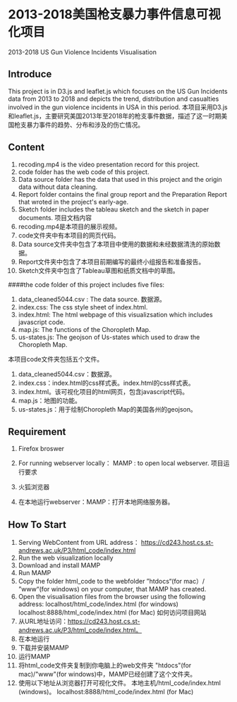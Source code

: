 # 2013-2018美国枪支暴力事件信息可视化项目
2013-2018 US Gun Violence Incidents Visualisation

## Introduce
This project is in D3.js and leaflet.js which focuses on the US Gun Incidents data from 2013 to 2018 and depicts the trend, distribution and casualties involved in the gun violence incidents in USA in this period.
本项目采用D3.js和leaflet.js，主要研究美国2013年至2018年的枪支事件数据，描述了这一时期美国枪支暴力事件的趋势、分布和涉及的伤亡情况。

## Content
1. recoding.mp4 is the video presentation record for this project.
2. code folder has the web code of this project.
3. Data source folder has the data that used in this project and the origin data without data cleaning.
4. Report folder contains the final group report and the Preparation Report that wroted in the project's early-age.
5. Sketch folder includes the tableau sketch and the sketch in paper documents.
项目文档内容
1. recoding.mp4是本项目的展示视频。
2. code文件夹中有本项目的网页代码。
3. Data source文件夹中包含了本项目中使用的数据和未经数据清洗的原始数据。
4. Report文件夹中包含了本项目前期编写的最终小组报告和准备报告。
5. Sketch文件夹中包含了Tableau草图和纸质文档中的草图。

####the code folder of this project includes five files:  
1. data_cleaned5044.csv : The data source. 数据源。
2. index.css: The css style sheet of index.html.
3. index.html: The html webpage of this visualizsation which includes javascript code.
4. map.js: The functions of the Choropleth Map.
5. us-states.js: The geojson of Us-states which used to draw the Choropleth Map.

本项目code文件夹包括五个文件。
1. data_cleaned5044.csv：数据源。
2. index.css：index.html的css样式表。index.html的css样式表。
3. index.html。该可视化项目的html网页，包含javascript代码。
4. map.js：地图的功能。
5. us-states.js：用于绘制Choropleth Map的美国各州的geojson。

## Requirement
1. Firefox broswer

2. For running webserver locally：
	MAMP : to open local webserver.
项目运行要求
1. 火狐浏览器

2. 在本地运行webserver：MAMP：打开本地网络服务器。
## How To Start
1. Serving WebContent from URL address： https://cd243.host.cs.st-andrews.ac.uk/P3/html_code/index.html
2. Run the web visualization locally
  1. Download and install MAMP
  2. Run MAMP
  3. Copy the folder html_code to the webfolder ”htdocs“(for mac）/ ”www“(for windows) on your computer, that MAMP has created.
  4. Open the visualisation files from the browser using the following address:
	localhost/html_code/index.html (for windows)
	localhost:8888/html_code/index.html (for Mac)
如何访问项目网站
1. 从URL地址访问：https://cd243.host.cs.st-andrews.ac.uk/P3/html_code/index.html。
2. 在本地运行
  1. 下载并安装MAMP
  2. 运行MAMP
  3. 将html_code文件夹复制到你电脑上的web文件夹 "htdocs"(for mac)/"www"(for windows)中，MAMP已经创建了这个文件夹。
  4. 使用以下地址从浏览器打开可视化文件。
	本地主机/html_code/index.html (windows)。
	localhost:8888/html_code/index.html (for Mac)
